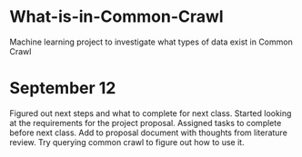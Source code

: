 # What-is-in-Common-Crawl
Machine learning project to investigate what types of data exist in Common Crawl

# September 12
Figured out next steps and what to complete for next class. Started looking at the requirements for the project proposal. Assigned tasks to complete before next class. Add to proposal document with thoughts from literature review. Try querying common crawl to figure out how to use it.
